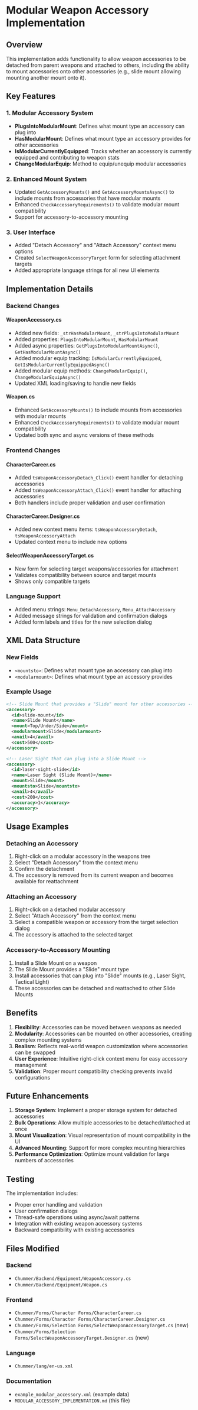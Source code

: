# Modular Weapon Accessory Implementation

## Overview
This implementation adds functionality to allow weapon accessories to be detached from parent weapons and attached to others, including the ability to mount accessories onto other accessories (e.g., slide mount allowing mounting another mount onto it).

## Key Features

### 1. Modular Accessory System
- **PlugsIntoModularMount**: Defines what mount type an accessory can plug into
- **HasModularMount**: Defines what mount type an accessory provides for other accessories
- **IsModularCurrentlyEquipped**: Tracks whether an accessory is currently equipped and contributing to weapon stats
- **ChangeModularEquip**: Method to equip/unequip modular accessories

### 2. Enhanced Mount System
- Updated `GetAccessoryMounts()` and `GetAccessoryMountsAsync()` to include mounts from accessories that have modular mounts
- Enhanced `CheckAccessoryRequirements()` to validate modular mount compatibility
- Support for accessory-to-accessory mounting

### 3. User Interface
- Added "Detach Accessory" and "Attach Accessory" context menu options
- Created `SelectWeaponAccessoryTarget` form for selecting attachment targets
- Added appropriate language strings for all new UI elements

## Implementation Details

### Backend Changes

#### WeaponAccessory.cs
- Added new fields: `_strHasModularMount`, `_strPlugsIntoModularMount`
- Added properties: `PlugsIntoModularMount`, `HasModularMount`
- Added async properties: `GetPlugsIntoModularMountAsync()`, `GetHasModularMountAsync()`
- Added modular equip tracking: `IsModularCurrentlyEquipped`, `GetIsModularCurrentlyEquippedAsync()`
- Added modular equip methods: `ChangeModularEquip()`, `ChangeModularEquipAsync()`
- Updated XML loading/saving to handle new fields

#### Weapon.cs
- Enhanced `GetAccessoryMounts()` to include mounts from accessories with modular mounts
- Enhanced `CheckAccessoryRequirements()` to validate modular mount compatibility
- Updated both sync and async versions of these methods

### Frontend Changes

#### CharacterCareer.cs
- Added `tsWeaponAccessoryDetach_Click()` event handler for detaching accessories
- Added `tsWeaponAccessoryAttach_Click()` event handler for attaching accessories
- Both handlers include proper validation and user confirmation

#### CharacterCareer.Designer.cs
- Added new context menu items: `tsWeaponAccessoryDetach`, `tsWeaponAccessoryAttach`
- Updated context menu to include new options

#### SelectWeaponAccessoryTarget.cs
- New form for selecting target weapons/accessories for attachment
- Validates compatibility between source and target mounts
- Shows only compatible targets

### Language Support
- Added menu strings: `Menu_DetachAccessory`, `Menu_AttachAccessory`
- Added message strings for validation and confirmation dialogs
- Added form labels and titles for the new selection dialog

## XML Data Structure

### New Fields
- `<mountsto>`: Defines what mount type an accessory can plug into
- `<modularmount>`: Defines what mount type an accessory provides

### Example Usage
```xml
<!-- Slide Mount that provides a "Slide" mount for other accessories -->
<accessory>
  <id>slide-mount</id>
  <name>Slide Mount</name>
  <mount>Top/Under/Side</mount>
  <modularmount>Slide</modularmount>
  <avail>4</avail>
  <cost>500</cost>
</accessory>

<!-- Laser Sight that can plug into a Slide Mount -->
<accessory>
  <id>laser-sight-slide</id>
  <name>Laser Sight (Slide Mount)</name>
  <mount>Slide</mount>
  <mountsto>Slide</mountsto>
  <avail>4</avail>
  <cost>200</cost>
  <accuracy>1</accuracy>
</accessory>
```

## Usage Examples

### Detaching an Accessory
1. Right-click on a modular accessory in the weapons tree
2. Select "Detach Accessory" from the context menu
3. Confirm the detachment
4. The accessory is removed from its current weapon and becomes available for reattachment

### Attaching an Accessory
1. Right-click on a detached modular accessory
2. Select "Attach Accessory" from the context menu
3. Select a compatible weapon or accessory from the target selection dialog
4. The accessory is attached to the selected target

### Accessory-to-Accessory Mounting
1. Install a Slide Mount on a weapon
2. The Slide Mount provides a "Slide" mount type
3. Install accessories that can plug into "Slide" mounts (e.g., Laser Sight, Tactical Light)
4. These accessories can be detached and reattached to other Slide Mounts

## Benefits

1. **Flexibility**: Accessories can be moved between weapons as needed
2. **Modularity**: Accessories can be mounted on other accessories, creating complex mounting systems
3. **Realism**: Reflects real-world weapon customization where accessories can be swapped
4. **User Experience**: Intuitive right-click context menu for easy accessory management
5. **Validation**: Proper mount compatibility checking prevents invalid configurations

## Future Enhancements

1. **Storage System**: Implement a proper storage system for detached accessories
2. **Bulk Operations**: Allow multiple accessories to be detached/attached at once
3. **Mount Visualization**: Visual representation of mount compatibility in the UI
4. **Advanced Mounting**: Support for more complex mounting hierarchies
5. **Performance Optimization**: Optimize mount validation for large numbers of accessories

## Testing

The implementation includes:
- Proper error handling and validation
- User confirmation dialogs
- Thread-safe operations using async/await patterns
- Integration with existing weapon accessory systems
- Backward compatibility with existing accessories

## Files Modified

### Backend
- `Chummer/Backend/Equipment/WeaponAccessory.cs`
- `Chummer/Backend/Equipment/Weapon.cs`

### Frontend
- `Chummer/Forms/Character Forms/CharacterCareer.cs`
- `Chummer/Forms/Character Forms/CharacterCareer.Designer.cs`
- `Chummer/Forms/Selection Forms/SelectWeaponAccessoryTarget.cs` (new)
- `Chummer/Forms/Selection Forms/SelectWeaponAccessoryTarget.Designer.cs` (new)

### Language
- `Chummer/lang/en-us.xml`

### Documentation
- `example_modular_accessory.xml` (example data)
- `MODULAR_ACCESSORY_IMPLEMENTATION.md` (this file)
